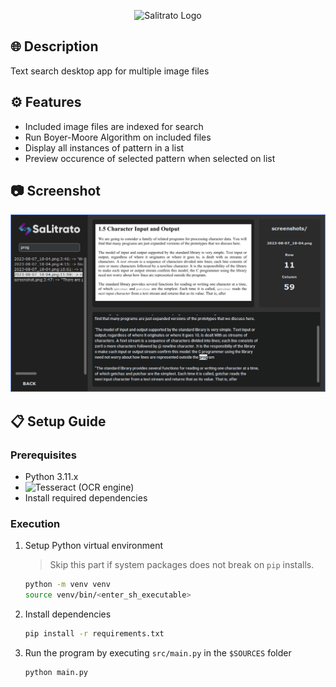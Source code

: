 <p align="center">
    <img src="./assets/salitrato_blue.png" alt="Salitrato Logo" title="Salitrato Logo">
</p>

## :globe_with_meridians: Description

Text search desktop app for multiple image files

## :gear: Features

- Included image files are indexed for search
- Run Boyer-Moore Algorithm on included files
- Display all instances of pattern in a list
- Preview occurence of selected pattern when selected on list

## :camera: Screenshot

![Salitrato Screenshot](./assets/screenshot.png)

## :clipboard: Setup Guide

### Prerequisites

- Python 3.11.x
- ![Tesseract (OCR engine)](https://github.com/tesseract-ocr/tesseract/wiki/Installation)
- Install required dependencies

### Execution

1. Setup Python virtual environment
    > Skip this part if system packages does not break on `pip` installs.

    ```sh
    python -m venv venv
    source venv/bin/<enter_sh_executable>
    ```

2. Install dependencies

    ```sh
    pip install -r requirements.txt
    ```

3. Run the program by executing `src/main.py` in the `$SOURCES` folder

    ```sh
    python main.py
    ```
